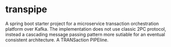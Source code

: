# transpipe
A spring boot starter project for a microservice transaction orchestration platform over Kafka. The implementation does not use classic 2PC protocol, instead a cascading message passing pattern more sutiable for an eventual consistent architecture. A TRANSaction PIPEline.
